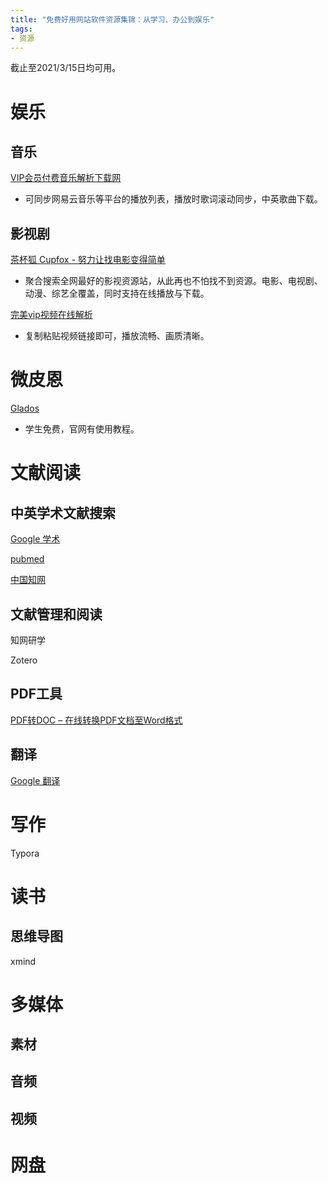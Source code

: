 ```yaml
---
title: "免费好用网站软件资源集锦：从学习、办公到娱乐"
tags:
- 资源
---
```


截止至2021/3/15日均可用。
# 娱乐

## 音乐

[VIP会员付费音乐解析下载网](http://music.zhuolin.wang/)

- 可同步网易云音乐等平台的播放列表，播放时歌词滚动同步，中英歌曲下载。
<!-- more -->

## 影视剧

[茶杯狐 Cupfox - 努力让找电影变得简单](https://www.cupfox.com/)

- 聚合搜索全网最好的影视资源站，从此再也不怕找不到资源。电影、电视剧、动漫、综艺全覆盖，同时支持在线播放与下载。

[完美vip视频在线解析](http://www.cjw123.com/jx/)

- 复制粘贴视频链接即可，播放流畅、画质清晰。


# 微皮恩

[Glados](https://glados.rocks/login)

- 学生免费，官网有使用教程。

#  文献阅读

## 中英学术文献搜索

[Google 学术](https://scholar.google.com/)

[pubmed](https://pubmed.ncbi.nlm.nih.gov/)

[中国知网](https://www.cnki.net/)

## 文献管理和阅读

知网研学

Zotero

## PDF工具

[PDF转DOC – 在线转换PDF文档至Word格式](https://pdf2doc.com/zh/)

## 翻译

[Google 翻译](https://translate.google.com/)



# 写作

Typora



# 读书



## 思维导图

xmind




# 多媒体

## 素材



## 音频



## 视频



# 网盘
